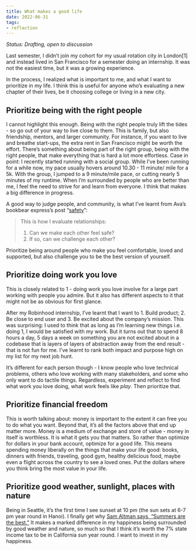 ```yaml
---
title: What makes a good life
date: 2022-06-31
tags:
- reflection
---
```


*Status: Drafting, open to discussion*

Last semester, I didn’t join my cohort for my usual rotation city in London[1] and instead lived in San Francisco for a semester doing an internship. It was not the easiest time, but it was a growing experience. 

In the process, I realized what is important to me, and what I want to prioritize in my life. I think this is useful for anyone who’s evaluating a new chapter of their lives, be it choosing college or living in a new city.

## Prioritize being with the right people

I cannot highlight this enough. Being with the right people truly lift the tides - so go out of your way to live close to them. This is family, but also friendship, mentors, and larger community. For instance, if you want to live and breathe start-ups, the extra rent in San Francisco might be worth the effort. There’s something about being part of the right group, being with the right people, that make everything that is hard a lot more effortless. Case in point: I recently started running with a social group. While I’ve been running for a while now, my pace usually hovers around 10.30 - 11 minute/ mile for a 5k. With the group, I jumped to a 9 minute/mile pace, or cutting nearly 5 minutes of my runtime. When I’m surrounded by people who are better than me, I feel the need to strive for and learn from everyone. I think that makes a big difference in progress.

A good way to judge people, and community, is what I’ve learnt from Ava’s bookbear express’s post “[safety](https://ava.substack.com/p/safety)”: 

> This is how I evaluate relationships:
> 1. Can we make each other feel safe?
> 2. If so, can we challenge each other?
> 

Prioritize being around people who make you feel comfortable, loved and supported, but also challenge you to be the best version of yourself.

## Prioritize doing work you love

This is closely related to 1 - doing work you love involve for a large part working with people you admire. But it also has different aspects to it that might not be as obvious for first glance.

After my Robinhood internship, I’ve learnt that I want to 1. Build product; 2. Be close to end user and 3. Be excited about the company’s mission. This was surprising: I used to think that as long as I’m learning new things i.e. doing 1, I would be satisfied with my work. But it turns out that to spend 8 hours a day, 5 days a week on something you are not excited about in a codebase that is layers of layers of abstraction away from the end result - that is not fun for me. I’ve learnt to rank both impact and purpose high on my list for my next job hunt. 

It’s different for each person though - I know people who love technical problems, others who love working with many stakeholders, and some who only want to do tactile things. Regardless, experiment and reflect to find what work you love doing, what work feels like *play*. Then prioritize that.

## Prioritize financial freedom

This is worth talking about: money is important to the extent it can free you to do what you want. Beyond that, it’s all the factors above that end up matter more. Money is a medium of exchange and store of value - money in itself is worthless. It is what it gets you that matters. So rather than optimize for dollars in your bank account, optimize for a good life. This means spending money liberally on the things that make your life good: books, dinners with friends, traveling, good gym, healthy delicious food, maybe even a flight across the country to see a loved ones. Put the dollars where you think bring the most value in your life.

## Prioritize good weather, sunlight, places with nature

Being in Seattle, it’s the first time I see sunset at 10 pm (the sun sets at 6-7 pm year round in Hanoi). I finally get why [Sam Altman says, “Summers are the best.”](https://blog.samaltman.com/the-days-are-long-but-the-decades-are-short) It makes a marked difference in my happiness being surrounded by good weather and nature, so much so that I think it’s worth the 7% state income tax to be in California sun year round. I want to invest in my happiness.